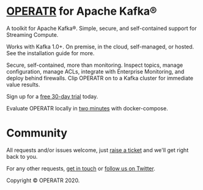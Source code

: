 # [OPERATR](https://operatr.io) for Apache Kafka®

A toolkit for Apache Kafka®. Simple, secure, and self-contained support for Streaming Compute.

Works with Kafka 1.0+. On premise, in the cloud, self-managed, or hosted. See the installation guide for more.

Secure, self-contained, more than monitoring. Inspect topics, manage configuration, manage ACLs, integrate with Enterprise Monitoring, and deploy behind firewalls. Clip OPERATR on to a Kafka cluster for immediate value results.

Sign up for a [free 30-day trial](https://operatr.io/) today.

Evaluate OPERATR locally in [two minutes](https://github.com/operatr-io/local) with docker-compose.

# Community

All requests and/or issues welcome, just [raise a ticket](https://github.com/operatr-io/community/issues) and we'll get right back to you.

For any other requests, [get in touch](mailto:support@operatr.io) or [follow us on Twitter](https://twitter.com/operatr_io).

Copyright © OPERATR 2020.
